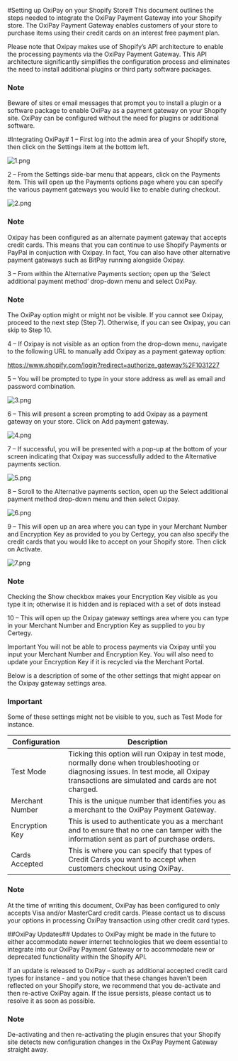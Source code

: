 #Setting up OxiPay on your Shopify Store#
This document outlines the steps needed to integrate the OxiPay Payment Gateway into your Shopify store. The OxiPay Payment Gateway enables customers of your store to purchase items using their credit cards on an interest free payment plan.

Please note that Oxipay makes use of Shopify’s API architecture to enable the processing payments via the OxiPay Payment Gateway. This API architecture significantly simplifies the configuration process and eliminates the need to install additional plugins or third party software packages.

<div class="panel panel-primary">
  <div class="panel-heading">
    <h3 class="panel-title">Note</h3>
  </div>
  <div class="panel-body">
    Beware of sites or email messages that prompt you to install a plugin or a software package to enable OxiPay as a payment gateway on your Shopify site. OxiPay can be configured without the need for plugins or additional software.
  </div>
</div>

#Integrating OxiPay#
1 – First log into the admin area of your Shopify store, then click on the Settings item at the bottom left.

![1.png](/img/platforms/shopify/1.png)

2 – From the Settings side-bar menu that appears, click on the Payments item. This will open up the Payments options page where you can specify the various payment gateways you would like to enable during checkout.

![2.png](/img/platforms/shopify/2.png)

<div class="panel panel-primary">
  <div class="panel-heading">
    <h3 class="panel-title">Note</h3>
  </div>
  <div class="panel-body">
    Oxipay has been configured as an alternate payment gateway that accepts credit cards. This means that you can continue to use Shopify Payments or PayPal in conjuction with Oxipay. In fact, You can also have other alternative payment gateways such as BitPay running alongside Oxipay.
  </div>
</div>

3 – From within the Alternative Payments section; open up the ‘Select additional payment method’ drop-down menu and select OxiPay.

<div class="panel panel-primary">
  <div class="panel-heading">
    <h3 class="panel-title">Note</h3>
  </div>
  <div class="panel-body">
    The OxiPay option might or might not be visible. If you cannot see Oxipay, proceed to the next step (Step 7). Otherwise, if you can see Oxipay, you can skip to Step 10.
  </div>
</div>

4 – If Oxipay is not visible as an option from the drop-down menu, navigate to the following URL to manually add Oxipay as a payment gateway option:
 
https://www.shopify.com/login?redirect=authorize_gateway%2F1031227

5 – You will be prompted to type in your store address as well as email and password combination.

![3.png](/img/platforms/shopify/3.png)

6 – This will present a screen prompting to add Oxipay as a payment gateway on your store. Click on Add payment gateway.

![4.png](/img/platforms/shopify/4.png)

7 – If successful, you will be presented with a pop-up at the bottom of your screen indicating that Oxipay was successfully added to the Alternative payments section.

![5.png](/img/platforms/shopify/5.png)

8 – Scroll to the Alternative payments section, open up the Select additional payment method drop-down menu and then select Oxipay.

![6.png](/img/platforms/shopify/6.png)

9 – This will open up an area where you can type in your Merchant Number and Encryption Key as provided to you by Certegy, you can also specify the credit cards that you would like to accept on your Shopify store. Then click on Activate.

![7.png](/img/platforms/shopify/7.png)

<div class="panel panel-primary">
  <div class="panel-heading">
    <h3 class="panel-title">Note</h3>
  </div>
  <div class="panel-body">
    Checking the Show checkbox makes your Encryption Key visible as you type it in; otherwise it is hidden and is replaced with a set of dots instead 
  </div>
</div>

10 – This will open up the Oxipay gateway settings area where you can type in your Merchant Number and Encryption Key as supplied to you by Certegy.

Important You will not be able to process payments via Oxipay until you input your Merchant Number and Encryption Key. You will also need to update your Encryption Key if it is recycled via the Merchant Portal.

Below is a description of some of the other settings that might appear on the Oxipay gateway settings area.

<div class="panel panel-danger">
  <div class="panel-heading">
    <h3 class="panel-title">Important</h3>
  </div>
  <div class="panel-body">
    Some of these settings might not be visible to you, such as Test Mode for instance.
  </div>
</div>
 
<table class="table">
  <thead>
    <tr>
      <th>Configuration</th>
      <th>Description</th>
    </tr>
  </thead>
  <tbody>
    <tr>
      <td>Test Mode</td>
      <td>Ticking this option will run Oxipay in test mode, normally done when troubleshooting or diagnosing issues. In test mode, all Oxipay transactions are simulated and cards are not charged.</td>
    </tr>
    <tr>
      <td>Merchant Number</td>
      <td>This is the unique number that identifies you as a merchant to the OxiPay Payment Gateway.</td>
    </tr>
    <tr>
      <td>Encryption Key</td>
      <td>This is used to authenticate you as a merchant and to ensure that no one can tamper with the information sent as part of purchase orders.</td>
    </tr>
    <tr>
      <td>Cards Accepted</td>
      <td>This is where you can specify that types of Credit Cards you want to accept when customers checkout using OxiPay.</td>
    </tr>
  </tbody>
</table>

<div class="panel panel-primary">
  <div class="panel-heading">
    <h3 class="panel-title">Note</h3>
  </div>
  <div class="panel-body">
    At the time of writing this document, OxiPay has been configured to only accepts Visa and/or MasterCard credit cards. Please contact us to discuss your options in processing OxiPay transaction using other credit card types.
  </div>
</div>
 
##OxiPay Updates##
Updates to OxiPay might be made in the future to either accommodate newer internet technologies that we deem essential to integrate into our OxiPay Payment Gateway or to accommodate new or deprecated functionality within the Shopify API.
 
If an update is released to OxiPay – such as additional accepted credit card types for instance - and you notice that these changes haven’t been reflected on your Shopify store, we recommend that you de-activate and then re-active OxiPay again. If the issue persists, please contact us to resolve it as soon as possible.
 
<div class="panel panel-primary">
  <div class="panel-heading">
    <h3 class="panel-title">Note</h3>
  </div>
  <div class="panel-body">
    De-activating and then re-activating the plugin ensures that your Shopify site detects new configuration changes in the OxiPay Payment Gateway straight away.
  </div>
</div>